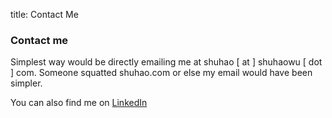 title: Contact Me

### Contact me ####

Simplest way would be directly emailing me at shuhao [ at ] shuhaowu [ dot ] com.
Someone squatted shuhao.com or else my email would have been simpler.

You can also find me on [LinkedIn](http://www.linkedin.com/profile/view?id=173930485&trk=tab_pro)
